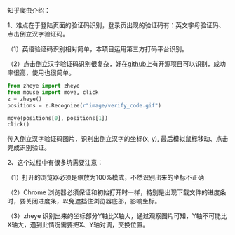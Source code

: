 知乎爬虫介绍：

1、难点在于登陆页面的验证码识别，登录页出现的验证码有：英文字母验证码、点击倒立汉字验证码。

（1）英语验证码识别相对简单，本项目运用第三方打码平台识别。

（2）点击倒立汉字验证码识别很复杂，好在[github]("https://github.com/muchrooms/zheye")上有开源项目可以识别，成功率很高，使用也很简单。
```python
from zheye import zheye
from mouse import move, click
z = zheye()
positions = z.Recognize(r"image/verify_code.gif")

move(positions[0], positions[1])
click()

```
传入倒立汉字验证码图片，识别出倒立汉字的坐标(x, y), 最后模拟鼠标移动、点击完成识别验证。

2、这个过程中有很多坑需要注意：

（1）打开的浏览器必须是缩放为100%模式，不然识别出来的坐标不正确

（2）Chrome 浏览器必须保证和初始打开时一样，特别是出现下载文件的进度条时，要关闭进度条，以免遮挡住浏览器底部，影响坐标。

（3）zheye 识别出来的坐标部分Y轴比X轴大，通过观察图片可知，Y轴不可能比X轴大，遇到此情况需要把X、Y轴对调，交换位置。